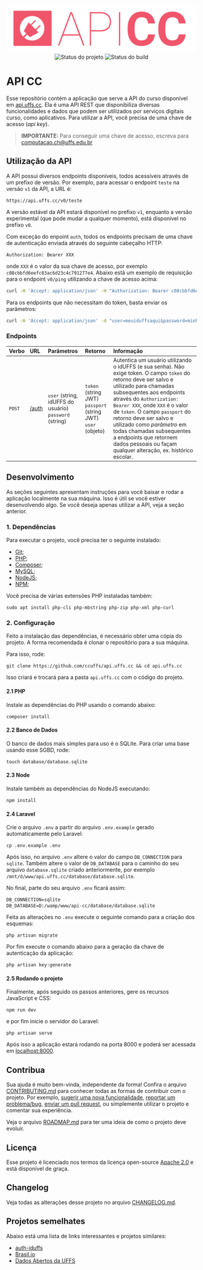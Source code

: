 <p align="center">
    <img src=".github/logo.png" title="Logo do projeto"><br />
    <img src="https://img.shields.io/maintenance/yes/2020?style=for-the-badge" title="Status do projeto">
    <img src="https://img.shields.io/github/workflow/status/ccuffs/api-cc/ci.uffs.cc?label=Build&logo=github&logoColor=white&style=for-the-badge" title="Status do build">
</p>

# API CC

Esse repositório contém a aplicação que serve a API do curso disponível em [api.uffs.cc](https://api.uffs.cc). Ela é uma API REST que disponibiliza diversas funcionalidades e dados que podem ser utilizados por serviços digitais curso, como aplicativos. Para utilizar a API, você precisa de uma chave de acesso (_api key_).

> **IMPORTANTE:** Para conseguir uma chave de acesso, escreva para [computacao.ch@uffs.edu.br](mailto:computacao.ch@uffs.edu.br)

## Utilização da API

A API possui diversos endpoints disponíveis, todos acessíveis através de um prefixo de versão. Por exemplo, para acessar o endpoint `teste` na versão `v1` da API, a URL é:

```
https://api.uffs.cc/v0/teste
```

A versão estável da API estará disponível no prefixo `v1`, enquanto a versão experimental (que pode mudar a qualquer momento), está disponível no prefixo `v0`.

Com exceção do enpoint `auth`, todos os endpoints precisam de uma chave de autenticação enviada através do seguinte cabeçalho HTTP:

```
Authorization: Bearer XXX
```

onde `XXX` é o valor da sua chave de acesso, por exemplo `c08cbbfd6eefc83ac6d23c4c791277e4`.
Abaixo está um exemplo de requisição para o endpoint `v0/ping` utilizando a chave de acesso acima:

```bash
curl -H 'Accept: application/json' -H "Authorization: Bearer c08cbbfd6eefc83ac6d23c4c791277e4" https://api.uffs.cc/v0/ping
```

Para os endpoints que não necessitam do token, basta enviar os parâmetros:

```bash
curl -H 'Accept: application/json' -d "user=meuiduffsaqui&password=minhasenhaaqui" http://api.uffs.cc/v0/auth
```

### Endpoints

| Verbo |   URL  | Parâmetros | Retorno | Informação |
|-------|:-------|:-----------|:--------|:-----------|
| `POST`| [/auth](http://api.uffs.cc/v0/auth) | `user` (string, idUFFS do usuário)<br>`password` (string) | `token` (string JWT)<br>`passport` (string JWT)<br>`user` (objeto) | Autentica um usuário utilizando o idUFFS (e sua senha). Não exige token. O campo `token` do retorno deve ser salvo e utilizado para chamadas subsequentes aos endpoints através do `Authorization: Bearer XXX`, onde `XXX` é o valor de `token`. O campo `passport` do retorno deve ser salvo e utilizado como _parâmetro_ em todas chamadas subsequentes a endpoints que retornem dados pessoais ou façam qualquer alteração, ex. histórico escolar.|

## Desenvolvimento

As seções seguintes apresentam instruções para você baixar e rodar a aplicação localmente na sua máquina. Isso é útil se você estiver desenvolvendo algo. Se você deseja apenas utilizar a API, veja a seção anterior.

### 1. Dependências

Para executar o projeto, você precisa ter o seguinte instalado:

- [Git](https://git-scm.com);
- [PHP](https://www.php.net/downloads);
- [Composer](https://getcomposer.org/download/);
- [MySQL](https://www.mysql.com/downloads/);
- [NodeJS](https://nodejs.org/en/);
- [NPM](https://www.npmjs.com/package/npm);

Você precisa de várias extensões PHP instaladas também:

```
sudo apt install php-cli php-mbstring php-zip php-xml php-curl
```

### 2. Configuração

Feito a instalação das dependências, é necessário obter uma cópia do projeto. A forma recomendada é clonar o repositório para a sua máquina.

Para isso, rode:

```
git clone https://github.com/ccuffs/api.uffs.cc && cd api.uffs.cc
```

Isso criará e trocará para a pasta `api.uffs.cc` com o código do projeto.

#### 2.1 PHP

Instale as dependências do PHP usando o comando abaixo:

```
composer install
```

#### 2.2 Banco de Dados

O banco de dados mais simples para uso é o SQLite. Para criar uma base usando esse SGBD, rode:

```
touch database/database.sqlite
```

#### 2.3 Node

Instale também as dependências do NodeJS executando:

```
npm install
```

#### 2.4 Laravel

Crie o arquivo `.env` a partir do arquivo `.env.example` gerado automaticamente pelo Laravel:

```
cp .env.example .env
```

Após isso, no arquivo `.env` altere o valor do campo `DB_CONNECTION` para `sqlite`. Também altere o valor de  `DB_DATABASE` para o caminho do seu arquivo `database.sqlite` criado anteriormente, por exemplo `/mnt/d/www/api.uffs.cc/database/database.sqlite`.

No final, parte do seu arquivo `.env` ficará assim:

```
DB_CONNECTION=sqlite
DB_DATABASE=D:/wamp/www/api-cc/database/database.sqlite
```

Feita as alterações no `.env` execute o seguinte comando para a criação dos esquemas:

```
php artisan migrate
```

Por fim execute o comando abaixo para a geração da chave de autenticação da aplicação:

```
php artisan key:generate
```

#### 2.5 Rodando o projeto

Finalmente, após seguido os passos anteriores, gere os recursos JavaScript e CSS:

```
npm run dev
```

e por fim inicie o servidor do Laravel:

```
php artisan serve
```

Após isso a aplicação estará rodando na porta 8000 e poderá ser acessada em [localhost:8000](http://localhost:8000).

## Contribua

Sua ajuda é muito bem-vinda, independente da forma! Confira o arquivo [CONTRIBUTING.md](CONTRIBUTING.md) para conhecer todas as formas de contribuir com o projeto. Por exemplo, [sugerir uma nova funcionalidade](https://github.com/ccuffs/template/issues/new?assignees=&labels=&template=feature_request.md&title=), [reportar um problema/bug](https://github.com/ccuffs/api-cc/issues/new?assignees=&labels=bug&template=bug_report.md&title=), [enviar um pull request](https://github.com/ccuffs/hacktoberfest/blob/master/docs/tutorial-pull-request.md), ou simplemente utilizar o projeto e comentar sua experiência.

Veja o arquivo [ROADMAP.md](ROADMAP.md) para ter uma ideia de como o projeto deve evoluir.


## Licença

Esse projeto é licenciado nos termos da licença open-source [Apache 2.0](https://choosealicense.com/licenses/apache-2.0/) e está disponível de graça.

## Changelog

Veja todas as alterações desse projeto no arquivo [CHANGELOG.md](CHANGELOG.md).

## Projetos semelhates

Abaixo está uma lista de links interessantes e projetos similares:

* [auth-iduffs](https://github.com/ccuffs/auth-iduffs)
* [Brasil.io](https://brasil.io)
* [Dados Abertos da UFFS](https://dados.uffs.edu.br)
